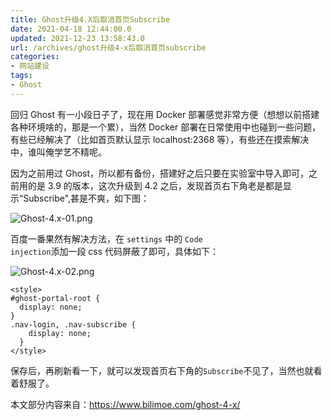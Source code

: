 ```yaml
---
title: Ghost升级4.X后取消首页Subscribe
date: 2021-04-18 12:44:00.0
updated: 2021-12-23 13:58:43.0
url: /archives/ghost升级4-x后取消首页subscribe
categories: 
- 网站建设
tags: 
- Ghost
---
```


回归 Ghost 有一小段日子了，现在用 Docker 部署感觉非常方便（想想以前搭建各种环境啥的，那是一个累），当然 Docker 部署在日常使用中也碰到一些问题，有些已经解决了（比如首页默认显示 localhost:2368 等），有些还在摸索解决中，谁叫俺学艺不精呢。

<!--more-->

因为之前用过 Ghost，所以都有备份，搭建好之后只要在实验室中导入即可，之前用的是 3.9 的版本，这次升级到 4.2 之后，发现首页右下角老是都是显示“Subscribe",甚是不爽，如下图：

<img src="https://blog.uu126.cn/usr/uploads/2021/04/3660953661.png#vwid=652&vhei=397" alt="Ghost-4.x-01.png" />

百度一番果然有解决方法，在 <code>settings</code> 中的 <code>Code injection</code>添加一段 css 代码屏蔽了即可，具体如下：

<img src="https://blog.uu126.cn/usr/uploads/2021/04/2766528818.png#vwid=975&vhei=529" alt="Ghost-4.x-02.png" />

<pre><code class="language-css ">&lt;style&gt;
#ghost-portal-root {
  display: none;
}
.nav-login, .nav-subscribe {
    display: none;
  }
&lt;/style&gt;
</code></pre>

保存后，再刷新看一下，就可以发现首页右下角的<code>Subscribe</code>不见了，当然也就看着舒服了。

本文部分内容来自：https://www.bilimoe.com/ghost-4-x/